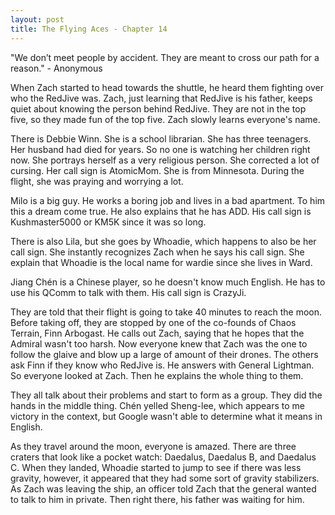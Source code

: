 ```yaml
---
layout: post
title: The Flying Aces - Chapter 14
---
```


"We don’t meet people by accident. They are meant to cross our path for a reason." - Anonymous

When Zach started to head towards the shuttle, he heard them fighting over who the RedJive was. Zach, just learning that RedJive is his father, keeps quiet about knowing the person behind RedJive. They are not in the top five, so they made fun of the top five. Zach slowly learns everyone's name. 

There is Debbie Winn. She is a school librarian. She has three teenagers. Her husband had died for years. So no one is watching her children right now. She portrays herself as a very religious person. She corrected a lot of cursing.  Her call sign is AtomicMom. She is from Minnesota. During the flight, she was praying and worrying a lot.

Milo is a big guy. He works a boring job and lives in a bad apartment. To him this a dream come true. He also explains that he has ADD. His call sign is Kushmaster5000 or KM5K since it was so long.

There is also Lila, but she goes by Whoadie, which happens to also be her call sign. She instantly recognizes Zach when he says his call sign. She explain that Whoadie is the local name for wardie since she lives in Ward.

Jiang Chén is a Chinese player, so he doesn't know much English. He has to use his QComm to talk with them. His call sign is CrazyJi.

They are told that their flight is going to take 40 minutes to reach the moon. Before taking off, they are stopped by one of the co-founds of Chaos Terrain, Finn Arbogast. He calls out Zach, saying that he hopes that the Admiral wasn't too harsh. Now everyone knew that Zach was the one to follow the glaive and blow up a large of amount of their drones. The others ask Finn if they know who RedJive is. He answers with General Lightman. So everyone looked at Zach. Then he explains the whole thing to them.

They all talk about their problems and start to form as a group. They did the hands in the middle thing. Chén yelled Sheng-lee, which appears to me victory in the context, but Google wasn't able to determine what it means in English.

As they travel around the moon, everyone is amazed. There are three craters that look like a pocket watch: Daedalus, Daedalus B, and Daedalus C. When they landed, Whoadie started to jump to see if there was less gravity, however, it appeared that they had some sort of gravity stabilizers. As Zach was leaving the ship, an officer told Zach that the general wanted to talk to him in private. Then right there, his father was waiting for him.